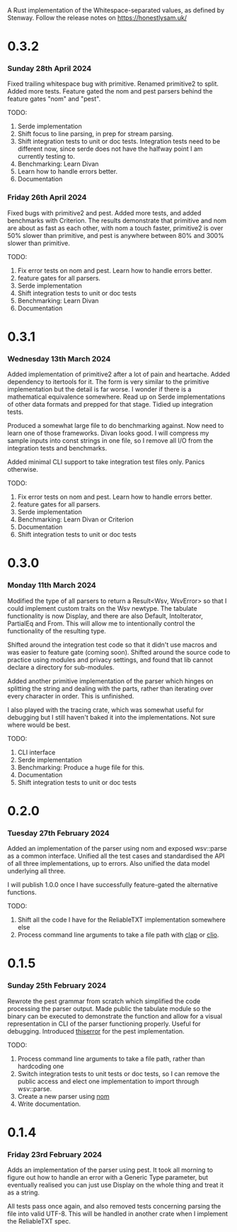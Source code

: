 A Rust implementation of the Whitespace-separated values, as defined by Stenway. Follow the release notes
on https://honestlysam.uk/

# 0.3.2

### Sunday 28th April 2024

Fixed trailing whitespace bug with primitive. Renamed primitive2 to split. Added more tests. Feature gated the nom and pest parsers behind the feature gates "nom" and "pest".

TODO:

1. Serde implementation
2. Shift focus to line parsing, in prep for stream parsing.
2. Shift integration tests to unit or doc tests. Integration tests need to be different now, since serde does not have the halfway point I am currently testing to.
3. Benchmarking: Learn Divan
4. Learn how to handle errors better.
5. Documentation


### Friday 26th April 2024

Fixed bugs with primitive2 and pest. Added more tests, and added benchmarks with Criterion. The results demonstrate that primitive and nom are about as fast as each other, with nom a touch faster, primitive2 is over 50% slower than primitive, and pest is anywhere between 80% and 300% slower than primitive.

TODO:

1. Fix error tests on nom and pest. Learn how to handle errors better.
2. feature gates for all parsers.
3. Serde implementation
4. Shift integration tests to unit or doc tests
5. Benchmarking: Learn Divan
6. Documentation

# 0.3.1

### Wednesday 13th March 2024

Added implementation of primitive2 after a lot of pain and heartache. Added dependency to itertools for it. The form is very similar to the primitive implementation but the detail is far worse. I wonder if there is a mathematical equivalence somewhere. Read up on Serde implementations of other data formats and prepped for that stage. Tidied up integration tests.

Produced a somewhat large file to do benchmarking against. Now need to learn one of those frameworks. Divan looks good. I will compress my sample inputs into const strings in one file, so I remove all I/O from the integration tests and benchmarks.

Added minimal CLI support to take integration test files only. Panics otherwise.

TODO:

1. Fix error tests on nom and pest. Learn how to handle errors better.
2. feature gates for all parsers.
3. Serde implementation
4. Benchmarking: Learn Divan or Criterion
5. Documentation
6. Shift integration tests to unit or doc tests

# 0.3.0

### Monday 11th March 2024

Modified the type of all parsers to return a Result<Wsv, WsvError> so that I could implement custom traits on the Wsv newtype. The tabulate functionality is now Display, and there are also Default, IntoIterator, PartialEq and From. This will allow me to intentionally control the functionality of the resulting type.

Shifted around the integration test code so that it didn't use macros and was easier to feature gate (coming soon). Shifted around the source code to practice using modules and privacy settings, and found that lib cannot declare a directory for sub-modules.

Added another primitive implementation of the parser which hinges on splitting the string and dealing with the parts, rather than iterating over every character in order. This is unfinished.

I also played with the tracing crate, which was somewhat useful for debugging but I still haven't baked it into the implementations. Not sure where would be best.

TODO:

1. CLI interface
2. Serde implementation
3. Benchmarking: Produce a huge file for this.
4. Documentation
5. Shift integration tests to unit or doc tests

# 0.2.0

### Tuesday 27th February 2024

Added an implementation of the parser using nom and exposed wsv::parse as a common interface. Unified all the test cases
and standardised the API of all three implementations, up to errors. Also unified the data model underlying all three.

I will publish 1.0.0 once I have successfully feature-gated the alternative functions.

TODO:

1. Shift all the code I have for the ReliableTXT implementation somewhere else
2. Process command line arguments to take a file path with [clap](https://crates.io/crate/clap/)
   or [clio](https://crates.io/crate/clio/).

# 0.1.5

### Sunday 25th February 2024

Rewrote the pest grammar from scratch which simplified the code processing the parser output. Made public the tabulate
module so the binary can be executed to demonstrate the function and allow for a visual representation in CLI of the
parser functioning properly. Useful for debugging. Introduced [thiserror](https://crates.io/crate/thiserror/) for the
pest implementation.

TODO:

1. Process command line arguments to take a file path, rather than hardcoding one
2. Switch integration tests to unit tests or doc tests, so I can remove the public access and elect one implementation
   to import through wsv::parse.
3. Create a new parser using [nom](https://crates.io/crate/nom/)
4. Write documentation.

# 0.1.4

### Friday 23rd February 2024

Adds an implementation of the parser using pest. It took all morning to figure out how to handle an error with a Generic
Type parameter, but eventually realised you can just use Display on the whole thing and treat it as a string.

All tests pass once again, and also removed tests concerning parsing the file into valid UTF-8. This will be handled in
another crate when I implement the ReliableTXT spec.
